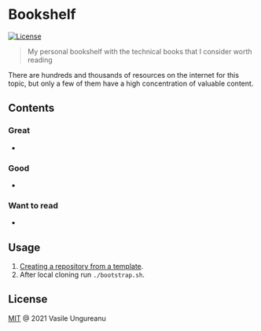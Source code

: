 # Bookshelf

<a href="https://github.com/VasileUngureanu/repository-template/blob/master/LICENSE"><img src="https://img.shields.io/badge/license-MIT-green.svg" alt="License"></a>

> My personal bookshelf with the technical books that I consider worth reading

There are hundreds and thousands of resources on the internet for this topic, but only a few of them have a high concentration of valuable content.

## Contents

### Great

* []()

### Good

* []()

### Want to read

* []()

## Usage

1. [Creating a repository from a template](https://help.github.com/en/articles/creating-a-repository-from-a-template).
1. After local cloning run `./bootstrap.sh`.

License
-------

[MIT](LICENSE) @ 2021 Vasile Ungureanu